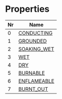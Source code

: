 

# Properties



| Nr | Name | 
|  --  |  --  | 
| 0 | [CONDUCTING](List/0.md) | 
| 1 | [GROUNDED](List/1.md) | 
| 2 | [SOAKING_WET](List/2.md) | 
| 3 | [WET](List/3.md) | 
| 4 | [DRY](List/4.md) | 
| 5 | [BURNABLE](List/5.md) | 
| 6 | [ENFLAMEABLE](List/6.md) | 
| 7 | [BURNT_OUT](List/7.md) | 

